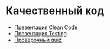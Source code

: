 Качественный код
===

  * [Презентация Clean Code](CleanCode.pptx)
  * [Презентация Testing](Testing.pptx)
  * [Проверочный quiz](https://testmoz.com/279156)
